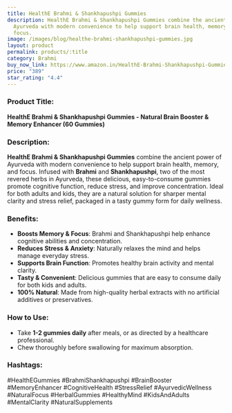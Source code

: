 ```yaml
---
title: HealthE Brahmi & Shankhapushpi Gummies
description: HealthE Brahmi & Shankhapushpi Gummies combine the ancient power of
  Ayurveda with modern convenience to help support brain health, memory, and
  focus.
image: /images/blog/healthe-brahmi-shankhapushpi-gummies.jpg
layout: product
permalink: products/:title
category: Brahmi
buy_now_link: https://www.amazon.in/HealthE-Brahmi-Shankhapushpi-Gummies-Kids/dp/B0CVL1H789/ref=sr_1_23_sspa?crid=U72N30JP0KKO&tag=ayushmonk-21
price: "389"
star_rating: "4.4"
---
```

### Product Title:
**HealthE Brahmi & Shankhapushpi Gummies - Natural Brain Booster & Memory Enhancer (60 Gummies)**

### Description:
**HealthE Brahmi & Shankhapushpi Gummies** combine the ancient power of Ayurveda with modern convenience to help support brain health, memory, and focus. Infused with **Brahmi** and **Shankhapushpi**, two of the most revered herbs in Ayurveda, these delicious, easy-to-consume gummies promote cognitive function, reduce stress, and improve concentration. Ideal for both adults and kids, they are a natural solution for sharper mental clarity and stress relief, packaged in a tasty gummy form for daily wellness.

### Benefits:
- **Boosts Memory & Focus**: Brahmi and Shankhapushpi help enhance cognitive abilities and concentration.
- **Reduces Stress & Anxiety**: Naturally relaxes the mind and helps manage everyday stress.
- **Supports Brain Function**: Promotes healthy brain activity and mental clarity.
- **Tasty & Convenient**: Delicious gummies that are easy to consume daily for both kids and adults.
- **100% Natural**: Made from high-quality herbal extracts with no artificial additives or preservatives.

### How to Use:
- Take **1-2 gummies daily** after meals, or as directed by a healthcare professional.
- Chew thoroughly before swallowing for maximum absorption.
  
### Hashtags:
#HealthEGummies #BrahmiShankhapushpi #BrainBooster #MemoryEnhancer #CognitiveHealth #StressRelief #AyurvedicWellness #NaturalFocus #HerbalGummies #HealthyMind #KidsAndAdults #MentalClarity #NaturalSupplements

